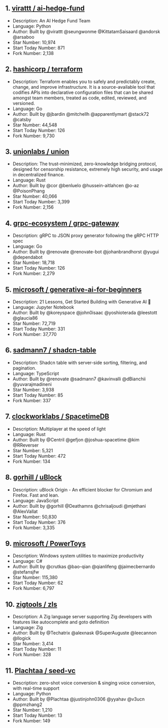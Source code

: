 ## 1. [virattt / ai-hedge-fund](https://github.com/virattt/ai-hedge-fund)  
- Description: An AI Hedge Fund Team
- Language: Python
- Author: Built by @virattt @seungwonme @KittatamSaisaard @andorsk @arsaboo
- Star Number: 10,974
- Start Today Number: 871
- Fork Number: 2,138

## 2. [hashicorp / terraform](https://github.com/hashicorp/terraform)
- Description: Terraform enables you to safely and predictably create, change, and improve infrastructure. It is a source-available tool that codifies APIs into declarative configuration files that can be shared amongst team members, treated as code, edited, reviewed, and versioned.
- Language: Go
- Author: Built by @jbardin @mitchellh @apparentlymart @stack72 @catsby
- Star Number: 44,548
- Start Today Number: 126
- Fork Number: 9,730

## 3. [unionlabs / union](https://github.com/unionlabs/union)
- Description: The trust-minimized, zero-knowledge bridging protocol, designed for censorship resistance, extremely high security, and usage in decentralized finance.
- Language: Rust
- Author: Built by @cor @benluelo @hussein-aitlahcen @o-az @PoisonPhang
- Star Number: 40,066
- Start Today Number: 3,399
- Fork Number: 2,156

## 4. [grpc-ecosystem / grpc-gateway](https://github.com/grpc-ecosystem/grpc-gateway)
- Description: gRPC to JSON proxy generator following the gRPC HTTP spec
- Language: Go
- Author: Built by @renovate @renovate-bot @johanbrandhorst @yugui @dependabot
- Star Number: 18,718
- Start Today Number: 126
- Fork Number: 2,279

## 5. [microsoft / generative-ai-for-beginners](https://github.com/microsoft/generative-ai-for-beginners)
- Description: 21 Lessons, Get Started Building with Generative AI 🔗
- Language: Jupyter Notebook
- Author: Built by @koreyspace @john0isaac @yoshioterada @leestott @glaucia86
- Star Number: 72,719
- Start Today Number: 331
- Fork Number: 37,770

## 6. [sadmann7 / shadcn-table](https://github.com/sadmann7/shadcn-table)
- Description: Shadcn table with server-side sorting, filtering, and pagination.
- Language: TypeScript
- Author: Built by @renovate @sadmann7 @kavinvalli @dBianchii @yuvarajmadineni
- Star Number: 3,938
- Start Today Number: 85
- Fork Number: 337

## 7. [clockworklabs / SpacetimeDB](https://github.com/clockworklabs/SpacetimeDB)
- Description: Multiplayer at the speed of light
- Language: Rust
- Author: Built by @Centril @gefjon @joshua-spacetime @kim @RReverser
- Star Number: 5,321
- Start Today Number: 472
- Fork Number: 134

## 8. [gorhill / uBlock](https://github.com/gorhill/uBlock)
- Description: uBlock Origin - An efficient blocker for Chromium and Firefox. Fast and lean.
- Language: JavaScript
- Author: Built by @gorhill @Deathamns @chrisaljoudi @mjethani @AlexVallat
- Star Number: 50,830
- Start Today Number: 376
- Fork Number: 3,335

## 9. [microsoft / PowerToys](https://github.com/microsoft/PowerToys)
- Description: Windows system utilities to maximize productivity
- Language: C#
- Author: Built by @crutkas @bao-qian @qianlifeng @jaimecbernardo @stefansjfw
- Star Number: 115,380
- Start Today Number: 62
- Fork Number: 6,797

## 10. [zigtools / zls](https://github.com/zigtools/zls)
- Description: A Zig language server supporting Zig developers with features like autocomplete and goto definition
- Language: Zig
- Author: Built by @Techatrix @alexnask @SuperAuguste @leecannon @llogick
- Star Number: 3,414
- Start Today Number: 11
- Fork Number: 328

## 11. [Plachtaa / seed-vc](https://github.com/Plachtaa/seed-vc)
- Description: zero-shot voice conversion & singing voice conversion, with real-time support
- Language: Python
- Author: Built by @Plachtaa @justinjohn0306 @yyahav @v3ucn @ppmzhang2
- Star Number: 1,210
- Start Today Number: 13
- Fork Number: 149